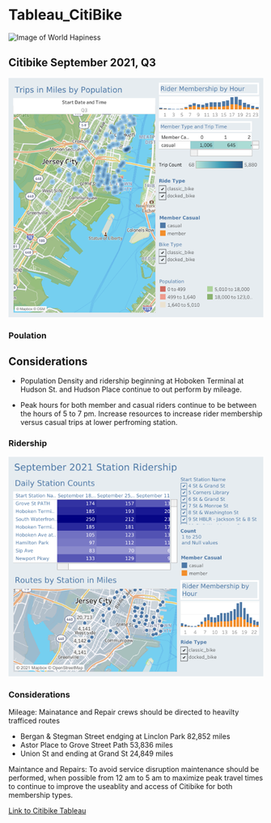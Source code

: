 # Tableau_CitiBike

![Image of World Hapiness](https://loving-newyork.com/wp-content/uploads/2017/07/Citi-Bike-New-York-180426115904002-1600x800.jpg)

## Citibike September 2021, Q3 


![image](resourcesTableau/Population%20and%20Ridership.png)

### Poulation 

## Considerations

* Population Density and ridership beginning at Hoboken Terminal at Hudson St. and Hudson Place continue to out perform by mileage.  

* Peak hours for both member and casual riders continue to be between the hours of 5 to 7 pm. Increase resources to increase rider membership versus casual trips   at lower perfroming station.

### Ridership 
![image](resourcesTableau/Ridership%20by%20Station.png)


### Considerations

Mileage: Mainatance and Repair crews should be directed to heavilty trafficed routes 

 * Bergan & Stegman Street endging at Linclon Park 82,852 miles
 * Astor Place to Grove Street Path 53,836 miles 
 * Union St and ending at Grand St 24,849 miles 
 
Maintance and Repairs: To avoid service disruption maintenance should be performed, when possible from 12 am to 5 am to maximize peak travel times to continue to improve the useablity and access of Citibike for both membership types. 




<a href="https://public.tableau.com/app/profile/abednarz210/viz/TableauCitibikeProject-Population/RidershipbyStation" target="_blank">Link to Citibike Tableau</a>
